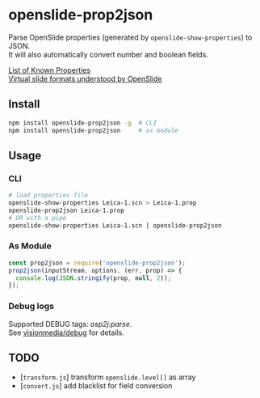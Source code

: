 # openslide-prop2json

Parse OpenSlide properties (generated by `openslide-show-properties`) to JSON.  
It will also automatically convert number and boolean fields.

[List of Known Properties](http://openslide.org/docs/properties/)  
[Virtual slide formats understood by OpenSlide](http://openslide.org/formats/)

## Install

```sh
npm install openslide-prop2json -g  # CLI
npm install openslide-prop2json     # as module
```

## Usage

### CLI

```sh
# load properties file
openslide-show-properties Leica-1.scn > Leica-1.prop
openslide-prop2json Leica-1.prop
# OR with a pipe
openslide-show-properties Leica-1.scn | openslide-prop2json
```

### As Module

```js
const prop2json = require('openslide-prop2json');
prop2json(inputStream, options, (err, prop) => {
  console.log(JSON.stringify(prop, null, 2));
});
```

### Debug logs

Supported DEBUG tags: *osp2j:parse*.  
See [visionmedia/debug](https://github.com/visionmedia/debug/) for details.

## TODO

- [`transform.js`] transform `openslide.level[]` as array
- [`convert.js`] add blacklist for field conversion
